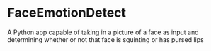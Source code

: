 # FaceEmotionDetect
A Python app capable of taking in a picture of a face as input and determining whether or not that face is squinting or
has pursed lips
